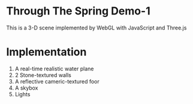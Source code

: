 # Through The Spring Demo-1
  This is a 3-D scene implemented by WebGL with JavaScript and Three.js
# Implementation 
  1) A real-time realistic water plane
  2) 2 Stone-textured walls
  3) A reflective cameric-textured foor
  4) A skybox 
  5) Lights
